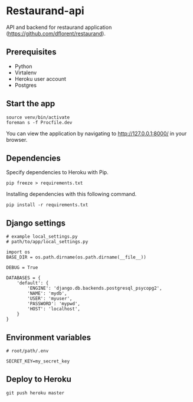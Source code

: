 Restaurand-api
==============

API and backend for restaurand application (https://github.com/dflorent/restaurand).

Prerequisites
-------------

- Python
- Virtalenv
- Heroku user account
- Postgres

Start the app
-------------

```
source venv/bin/activate
foreman s -f Procfile.dev
```

You can view the application by navigating to http://127.0.0.1:8000/ in your browser.

Dependencies
------------

Specify dependencies to Heroku with Pip.

```
pip freeze > requirements.txt
```

Installing dependencies with this following command.

```
pip install -r requirements.txt
```

Django settings
---------------

```
# example local_settings.py
# path/to/app/local_settings.py

import os
BASE_DIR = os.path.dirname(os.path.dirname(__file__))

DEBUG = True

DATABASES = {
    'default': {
        'ENGINE': 'django.db.backends.postgresql_psycopg2',
        'NAME': 'mydb',
        'USER': 'myuser',
        'PASSWORD': 'mypwd',
        'HOST': 'localhost',
    }
}
```

Environment variables
---------------------

```
# root/path/.env

SECRET_KEY=my_secret_key
```

Deploy to Heroku
----------------

```
git push heroku master
```
